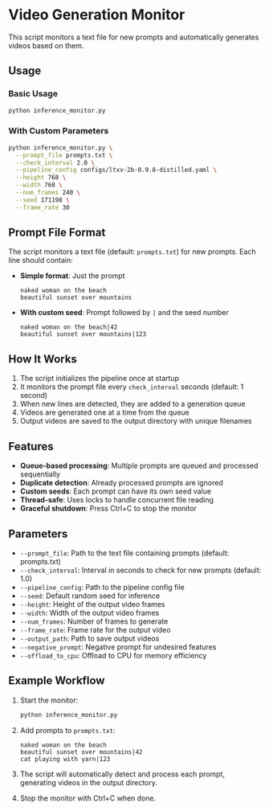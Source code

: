 # Video Generation Monitor

This script monitors a text file for new prompts and automatically generates videos based on them.

## Usage

### Basic Usage
```bash
python inference_monitor.py
```

### With Custom Parameters
```bash
python inference_monitor.py \
  --prompt_file prompts.txt \
  --check_interval 2.0 \
  --pipeline_config configs/ltxv-2b-0.9.8-distilled.yaml \
  --height 768 \
  --width 768 \
  --num_frames 240 \
  --seed 171198 \
  --frame_rate 30
```

## Prompt File Format

The script monitors a text file (default: `prompts.txt`) for new prompts. Each line should contain:

- **Simple format**: Just the prompt
  ```
  naked woman on the beach
  beautiful sunset over mountains
  ```

- **With custom seed**: Prompt followed by `|` and the seed number
  ```
  naked woman on the beach|42
  beautiful sunset over mountains|123
  ```

## How It Works

1. The script initializes the pipeline once at startup
2. It monitors the prompt file every `check_interval` seconds (default: 1 second)
3. When new lines are detected, they are added to a generation queue
4. Videos are generated one at a time from the queue
5. Output videos are saved to the output directory with unique filenames

## Features

- **Queue-based processing**: Multiple prompts are queued and processed sequentially
- **Duplicate detection**: Already processed prompts are ignored
- **Custom seeds**: Each prompt can have its own seed value
- **Thread-safe**: Uses locks to handle concurrent file reading
- **Graceful shutdown**: Press Ctrl+C to stop the monitor

## Parameters

- `--prompt_file`: Path to the text file containing prompts (default: prompts.txt)
- `--check_interval`: Interval in seconds to check for new prompts (default: 1.0)
- `--pipeline_config`: Path to the pipeline config file
- `--seed`: Default random seed for inference
- `--height`: Height of the output video frames
- `--width`: Width of the output video frames
- `--num_frames`: Number of frames to generate
- `--frame_rate`: Frame rate for the output video
- `--output_path`: Path to save output videos
- `--negative_prompt`: Negative prompt for undesired features
- `--offload_to_cpu`: Offload to CPU for memory efficiency

## Example Workflow

1. Start the monitor:
   ```bash
   python inference_monitor.py
   ```

2. Add prompts to `prompts.txt`:
   ```
   naked woman on the beach
   beautiful sunset over mountains|42
   cat playing with yarn|123
   ```

3. The script will automatically detect and process each prompt, generating videos in the output directory.

4. Stop the monitor with Ctrl+C when done. 